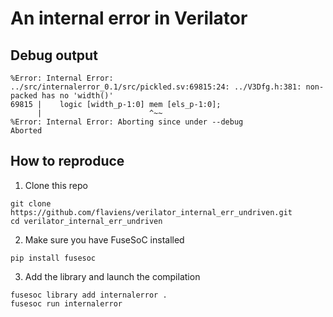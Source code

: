 # An internal error in Verilator

## Debug output

```
%Error: Internal Error: ../src/internalerror_0.1/src/pickled.sv:69815:24: ../V3Dfg.h:381: non-packed has no 'width()'
69815 |    logic [width_p-1:0] mem [els_p-1:0];
      |                        ^~~
%Error: Internal Error: Aborting since under --debug
Aborted
```

## How to reproduce

1. Clone this repo

```
git clone https://github.com/flaviens/verilator_internal_err_undriven.git
cd verilator_internal_err_undriven
```

2. Make sure you have FuseSoC installed

```
pip install fusesoc
```

3. Add the library and launch the compilation

```
fusesoc library add internalerror .
fusesoc run internalerror
```